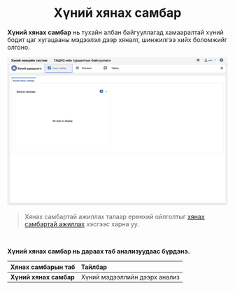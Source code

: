 
<h1 align="center">Хүний хянах самбар</h1>

**Хүний хянах самбар** нь тухайн албан байгууллагад хамааралтай хүний бодит цаг хугацааны мэдээлэл дээр хяналт, шинжилгээ хийх боломжийг олгоно.


![](../assets/images/modules/people/dashboard.png)

> Хянах самбартай ажиллах талаар ерөнхий ойлголтыг [хянах самбартай ажиллах](how-it-works?id=_4-Хянах-самбартай-ажиллах) хэсгээс харна уу.

<br/>

**Хүний хянах самбар нь дараах таб анализуудаас бүрдэнэ.** 

|Хянах самбарын таб|Тайлбар|
|:-----|:------|
|**Хүний хянах самбар**|Хүний мэдээллийн дээрх анализ|